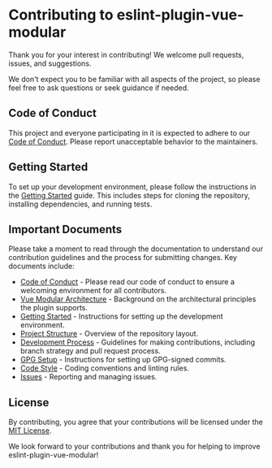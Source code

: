 # Contributing to eslint-plugin-vue-modular

Thank you for your interest in contributing! We welcome pull requests, issues, and suggestions.

We don't expect you to be familiar with all aspects of the project, so please feel free to ask questions or seek guidance if needed.

## Code of Conduct

This project and everyone participating in it is expected to adhere to our [Code of Conduct](./CODE_OF_CONDUCT.md). Please report unacceptable behavior to the maintainers.

## Getting Started

To set up your development environment, please follow the instructions in the [Getting Started](./docs/getting-started.md) guide. This includes steps for cloning the repository, installing dependencies, and running tests.

## Important Documents

Please take a moment to read through the documentation to understand our contribution guidelines and the process for submitting changes. Key documents include:

- [Code of Conduct](./CODE_OF_CONDUCT.md) - Please read our code of conduct to ensure a welcoming environment for all contributors.
- [Vue Modular Architecture](./docs/vue-modular-architecture.md) - Background on the architectural principles the plugin supports.
- [Getting Started](./docs/getting-started.md) - Instructions for setting up the development environment.
- [Project Structure](./docs/project-structure.md) - Overview of the repository layout.
- [Development Process](./docs/development.md) - Guidelines for making contributions, including branch strategy and pull request process.
- [GPG Setup](./docs/gpg.md) - Instructions for setting up GPG-signed commits.
- [Code Style](./docs/code-style.md) - Coding conventions and linting rules.
- [Issues](./docs/issues.md) - Reporting and managing issues.

## License

By contributing, you agree that your contributions will be licensed under the [MIT License](./LICENSE.md).

We look forward to your contributions and thank you for helping to improve eslint-plugin-vue-modular!
